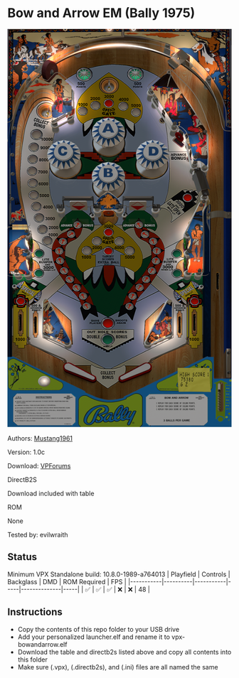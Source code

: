 # Bow and Arrow EM (Bally 1975)

![Table Preview](https://github.com/evilwraith/vpx-images/blob/main/vpx-bowandarrow.png)

Authors: [Mustang1961](https://www.vpforums.org/index.php?showuser=101607)

Version: 1.0c

Download: [VPForums](https://www.vpforums.org/index.php?app=downloads&showfile=18312)

DirectB2S

Download included with table

ROM

None

Tested by: evilwraith

## Status 

Minimum VPX Standalone build: 10.8.0-1989-a764013
| Playfield | Controls | Backglass | DMD | ROM Required | FPS | 
|-----------|----------|-----------|-----|--------------|-----|
| :white_check_mark: | :white_check_mark: | :white_check_mark: | :x: | :x: | 48 |

## Instructions

- Copy the contents of this repo folder to your USB drive
- Add your personalized launcher.elf and rename it to vpx-bowandarrow.elf
- Download the table and directb2s listed above and copy all contents into this folder
- Make sure (.vpx), (.directb2s), and (.ini) files are all named the same
